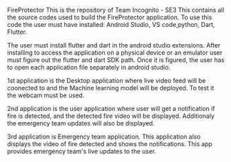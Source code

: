 FireProtector
This is the repository of Team Incognito - SE3
This contains all the source codes used to build the FireProtector application.
To use this code the user must have installed:
Android Studio,
VS code,python,
Dart,
Flutter.

The user must install flutter and dart in the android studio extensions. After installing to access the application on a physical device or an emulator user must figure out the flutter and dart SDK path. Once it is figured, the user has to open each application file separately in android studio.

1st application is the Desktop application where live video feed will be coonected to and the Machine learning model will be deployed. To test it the webcam must be used.

2nd application is the user application where user will get a notification if fire is detected, and the detected fire video will be displayed.  Additionaly the emergency team updates will also be displayed.

3rd application is Emergency team application. This application also displays the video of fire detected and shows the notifications. This app provides emergency team's live updates to the user.


